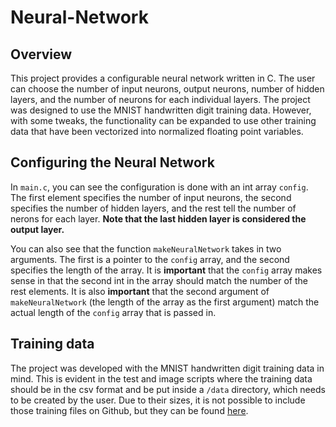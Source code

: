 # Neural-Network
## Overview
This project provides a configurable neural network written in C. The user can choose the number of input neurons, output neurons, number of hidden layers, and the number of neurons for each individual layers. The project was designed to use the MNIST handwritten digit training data. However, with some tweaks, the functionality can be expanded to use other training data that have been vectorized into normalized floating point variables.

## Configuring the Neural Network
In `main.c`, you can see the configuration is done with an int array `config`. The first element specifies the number of input neurons, the second specifies the number of hidden layers, and the rest tell the number of nerons for each layer. **Note that the last hidden layer is considered the output layer.**

You can also see that the function `makeNeuralNetwork` takes in two arguments. The first is a pointer to the `config` array, and the second specifies the length of the array. 
It is **important** that the `config` array makes sense in that the second int in the array should match the number of the rest elements. It is also **important** that the second argument of `makeNeuralNetwork` (the length of the array as the first argument) match the actual length of the `config` array that is passed in.

## Training data
The project was developed with the MNIST handwritten digit training data in mind. This is evident in the test and image scripts where the training data should be in the csv format and be put inside a `/data` directory, which needs to be created by the user. Due to their sizes, it is not possible to include those training files on Github, but they can be found [here](https://www.kaggle.com/datasets/oddrationale/mnist-in-csv).
